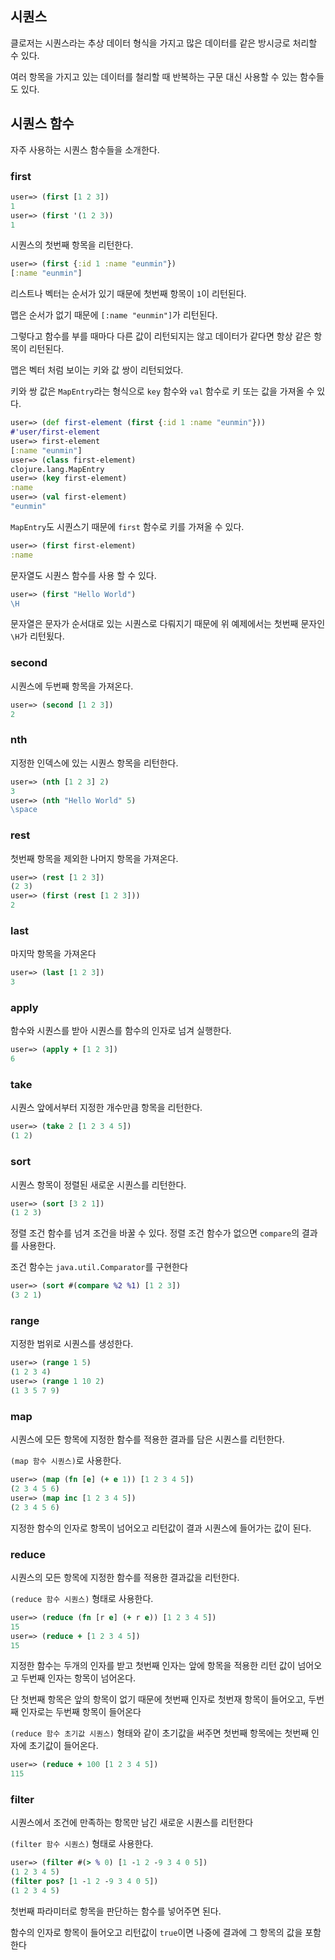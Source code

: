 ## 시퀀스

클로저는 시퀀스라는 추상 데이터 형식을 가지고 많은 데이터를 같은 방시긍로 처리할 수 있다.

여러 항목을 가지고 있는 데이터를 철리할 때 반복하는 구문 대신 사용할 수 있는 함수들도 있다.



## 시퀀스 함수

자주 사용하는 시퀀스 함수들을 소개한다.

### first

```clojure
user=> (first [1 2 3])
1
user=> (first '(1 2 3))
1
```

시퀀스의 첫번째 항목을 리턴한다.

```clojure
user=> (first {:id 1 :name "eunmin"})
[:name "eunmin"]
```

리스트나 벡터는 순서가 있기 때문에 첫번째 항목이 `1`이 리턴된다.

맵은 순서가 없기 때문에 `[:name "eunmin"]`가 리턴된다.

그렇다고 함수를 부를 때마다 다른 값이 리턴되지는 않고 데이터가 같다면 항상 같은 항목이 리턴된다.

맵은 벡터 처럼 보이는 키와 값 쌍이 리턴되었다.

키와 쌍 값은 `MapEntry`라는 형식으로 `key` 함수와 `val` 함수로 키 또는 값을 가져올 수 있다.

```clojure
user=> (def first-element (first {:id 1 :name "eunmin"}))
#'user/first-element
user=> first-element
[:name "eunmin"]
user=> (class first-element)
clojure.lang.MapEntry
user=> (key first-element)
:name
user=> (val first-element)
"eunmin"
```

`MapEntry`도 시퀀스기 때문에 `first` 함수로 키를 가져올 수 있다.

```clojure
user=> (first first-element)
:name
```

문자열도 시퀀스 함수를 사용 할 수 있다.

```clojure
user=> (first "Hello World")
\H
```

문자열은 문자가 순서대로 있는 시퀀스로 다뤄지기 때문에 위 예제에서는 첫번째 문자인 `\H`가 리턴됬다.



### second

시퀀스에 두번째 항목을 가져온다.

```clojure
user=> (second [1 2 3])
2
```



### nth

지정한 인덱스에 있는 시퀀스 항목을 리턴한다.

```clojure
user=> (nth [1 2 3] 2)
3
user=> (nth "Hello World" 5)
\space
```



### rest

첫번째 항목을 제외한 나머지 항목을 가져온다.

```clojure
user=> (rest [1 2 3])
(2 3)
user=> (first (rest [1 2 3]))
2
```



### last

마지막 항목을 가져온다

```clojure
user=> (last [1 2 3])
3
```



### apply

함수와 시퀀스를 받아 시퀀스를 함수의 인자로 넘겨 실행한다.

```clojure
user=> (apply + [1 2 3])
6
```



### take

시퀀스 앞에서부터 지정한 개수만큼 항목을 리턴한다.

```clojure
user=> (take 2 [1 2 3 4 5])
(1 2)
```



### sort

시퀀스 항목이 정렬된 새로운 시퀀스를 리턴한다.

```clojure
user=> (sort [3 2 1])
(1 2 3)
```

정렬 조건 함수를 넘겨 조건을 바꿀 수 있다. 정렬 조건 함수가 없으면 `compare`의 결과를 사용한다.

조건 함수는 `java.util.Comparator`를 구현한다

```clojure
user=> (sort #(compare %2 %1) [1 2 3])
(3 2 1)
```



### range

지정한 범위로 시퀀스를 생성한다.

```clojure
user=> (range 1 5)
(1 2 3 4)
user=> (range 1 10 2)
(1 3 5 7 9)
```



### map

시퀀스에 모든 항목에 지정한 함수를 적용한 결과를 담은 시퀀스를 리턴한다.

`(map 함수 시퀀스)`로 사용한다.

```clojure
user=> (map (fn [e] (+ e 1)) [1 2 3 4 5])
(2 3 4 5 6)
user=> (map inc [1 2 3 4 5])
(2 3 4 5 6)
```

지정한 함수의 인자로 항목이 넘어오고 리턴값이 결과 시퀀스에 들어가는 값이 된다.



### reduce

시퀀스의 모든 항목에 지정한 함수를 적용한 결과값을 리턴한다.

`(reduce 함수 시퀀스)` 형태로 사용한다.

```clojure
user=> (reduce (fn [r e] (+ r e)) [1 2 3 4 5])
15
user=> (reduce + [1 2 3 4 5])
15
```

지정한 함수는 두개의 인자를 받고 첫번째 인자는 앞에 항목을 적용한 리턴 값이 넘어오고 두번째 인자는 항목이 넘어온다.

단 첫번째 항목은 앞의 항목이 없기 때문에 첫번째 인자로 첫번재 항목이 들어오고, 두번째 인자로는 두번째 항목이 들어온다

`(reduce 함수 초기값 시퀀스)` 형태와 같이 초기값을 써주면 첫번째 항목에는 첫번째 인자에 초기값이 들어온다.

```clojure
user=> (reduce + 100 [1 2 3 4 5])
115
```



### filter

시퀀스에서 조건에 만족하는 항목만 남긴 새로운 시퀀스를 리턴한다

`(filter 함수 시퀀스)` 형태로 사용한다.

```clojure
user=> (filter #(> % 0) [1 -1 2 -9 3 4 0 5])
(1 2 3 4 5)
(filter pos? [1 -1 2 -9 3 4 0 5])
(1 2 3 4 5)
```

첫번째 파라미터로 항목을 판단하는 함수를 넣어주면 된다.

함수의 인자로 항목이 들어오고 리턴값이 `true`이면 나중에 결과에 그 항목의 값을 포함한다



